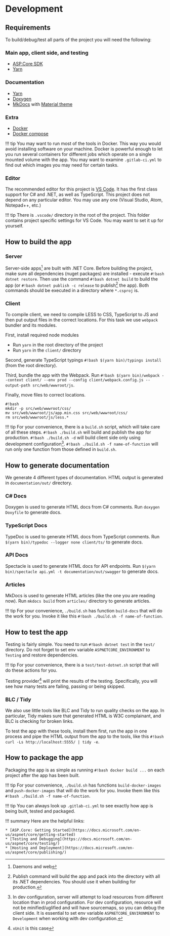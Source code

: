 # Development

## Requirements

To build/debug/test all parts of the project you will need the following:

### Main app, client side, and testing

* [ASP.Core SDK](https://www.microsoft.com/net/core)
* [Yarn](https://yarnpkg.com/en/)

### Documentation

* [Yarn](https://yarnpkg.com/en/)
* [Doxygen](http://www.stack.nl/~dimitri/doxygen/)
* [MkDocs](http://www.mkdocs.org) with [Material theme](http://squidfunk.github.io/mkdocs-material/)

### Extra

* [Docker](https://www.docker.com)
* [Docker compose](https://docs.docker.com/compose/)

!!! tip
    You may want to run most of the tools in Docker.
	This way you would avoid installing software on your machine.
	Docker is powerful enough to let you run several containers for different jobs which operate on a single mounted volume with the app.
	You may want to examine `.gitlab-ci.yml` to find out which images you may need for certain tasks.

### Editor

The recommended editor for this project is [VS Code](https://code.visualstudio.com).
It has the first class support for C# and .NET, as well as TypeScript.
This project does not depend on any particular editor.
You may use any one (Visual Studio, Atom, Notepad++, etc.)

!!! tip
	There is `.vscode/` directory in the root of the project.
	This folder contains project specific settings for VS Code.
	You may want to set it up for yourself.

## How to build the app

### Server

Server-side apps[^1] are built with .NET Core.
Before building the project, make sure all dependencies (nuget packages) are installed - execute `#!bash dotnet restore`.
Then use the command `#!bash dotnet build` to build the app (or `#!bash dotnet publish -c release` to publish[^2] the app). 
Both commands should be executed in a directory where `*.csproj` is.

[^1]: Daemons and web 
[^2]: Publish command will build the app and pack into the directory with all its .NET dependencies.
You should use it when building for production.

### Client

To compile client, we need to compile LESS to CSS, TypeScript to JS and then put output files in the correct locations.
For this task we use `webpack` bundler and its modules.

First, install required node modules

* Run `yarn` in the root directory of the project
* Run `yarn` in the `client/` directory

Second, generate TypeScript typings `#!bash $(yarn bin)/typings install` (from the root directory).

Third, bundle the app with the Webpack.
Run `#!bash $(yarn bin)/webpack --context client/ --env prod --config client/webpack.config.js --output-path src/web/wwwroot/js`.

Finally, move files to correct locations.

	#!bash
	mkdir -p src/web/wwwroot/css/
	mv src/web/wwwroot/js/app.min.css src/web/wwwroot/css/
	rm src/web/wwwroot/js/less.*

!!! tip
    For your convenience, there is a `build.sh` script, which will take care of all these steps.
	`#!bash ./build.sh` will build and publish the app for production.
	`#!bash ./build.sh -d` will build client side only using development configuration[^3].
	`#!bash ./build.sh -f name-of-function` will run only one function from those defined in `build.sh`.

[^3]: In dev configuration, server will attempt to load resources from different location than in prod configuration.
For dev configuration, resource will not be minified/uglified and will have sourcemaps, so you can debug the client side.
It is essential to set env variable `ASPNETCORE_ENVIRONMENT` to `Development` when working with dev configuration.

## How to generate documentation

We generate 4 different types of documentation.
HTML output is generated in `documentation/out/` directory.

### C# Docs

Doxygen is used to generate HTML docs from C# comments.
Run `doxygen Doxyfile` to generate docs.

### TypeScript Docs

TypeDoc is used to generate HTML docs from TypeScript comments.
Run `$(yarn bin)/typedoc --logger none client/ts/` to generate docs.

### API Docs

Spectacle is used to generate HTML docs for API endpoints.
Run `$(yarn bin)/spectacle api.yml -t documentation/out/swagger` to generate docs.

### Articles

MkDocs is used to generate HTML articles (like the one you are reading now).
Run `mkdocs build` from `articles/` directory to generate articles.

!!! tip
    For your convenience, `./build.sh` has function `build-docs` that will do the work for you.
	Invoke it like this `#!bash ./build.sh -f name-of-function`.

## How to test the app

Testing is fairly simple.
You need to run `#!bash dotnet test` in the `test/` directory.
Do not forget to set env variable `ASPNETCORE_ENVIRONMENT` to `Testing` and restore dependencies.

!!! tip
    For your convenience, there is a `test/test-dotnet.sh` script that will do these actions for you.

Testing provider[^4] will print the results of the testing.
Specifically, you will see how many tests are failing, passing or being skipped.

[^4]: `xUnit` is this case

### BLC / Tidy

We also use little tools like BLC and Tidy to run quality checks on the app.
In particular, Tidy makes sure that generated HTML is W3C complainant, and BLC is checking for broken links.

To test the app with these tools, install them first, run the app in one process and pipe the HTML output from the app to the tools, like this `#!bash curl -Ls http://localhost:5555/ | tidy -e`.

## How to package the app

Packaging the app is as simple as running `#!bash docker build ...` on each project after the app has been built.

!!! tip
    For your convenience, `./build.sh` has functions `build-docker-images` and `push-docker-images` that will do the work for you.
	Invoke them like this `#!bash ./build.sh -f name-of-function`.


!!! tip
    You can always look up `.gitlab-ci.yml` to see exactly how app is being built, tested and packaged.

!!! summary
    Here are the helpful links:
	
	* [ASP.Core: Getting Started](https://docs.microsoft.com/en-us/aspnet/core/getting-started)
	* [Testing and Debugging](https://docs.microsoft.com/en-us/aspnet/core/testing/)
	* [Hosting and Deployment](https://docs.microsoft.com/en-us/aspnet/core/publishing/)

